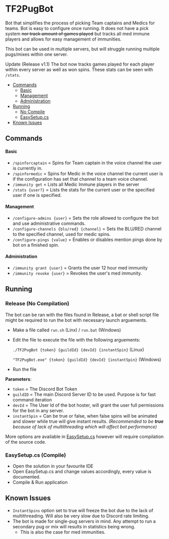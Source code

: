 # TF2PugBot

Bot that simplifies the process of picking Team captains and Medics for teams. Bot is easy to configure once running.
It does not have a pick system ~~nor track amount of games played~~ but tracks all med immune players and allows for easy management of immunities.

This bot can be used in multiple servers, but will struggle running multiple pugs/mixes within one server.

Update (Release v1.1)
The bot now tracks games played for each player within every server as well as won spins. These stats can be seen with `/stats`. 

* [Commands](#commands)
  * [Basic](#basic)
  * [Management](#management)
  * [Administration](#administration)
* [Running](#running)
  * [No Compile](#release-no-compilation)     
  * [EasySetup.cs](#easysetupcs-compile)
* [Known Issues](#known-issues)

## Commands

#### Basic
* `/spinforcaptain`   = Spins for Team captain in the voice channel the user is currently in.
* `/spinformedic`     = Spins for Medic in the voice channel the current user is if the configuration has set that channel to a team voice channel.
* `/immunity get`     = Lists all Medic Immune players in the server
* `/stats {user?}`    = Lists the stats for the current user or the specified user if one is specified.

#### Management
* `/configure-admins {user}`                 = Sets the role allowed to configure the bot and use administrative commands.
* `/configure-channels {blu/red} {channel}`  = Sets the BLU/RED channel to the specified channel, used for medic spins.
* `/configure-pings {value}`                 = Enables or disables mention pings done by bot on a finished spin. 

#### Administration
* `/immunity grant {user}` = Grants the user 12 hour med immunity
* `/immunity revoke {user}` = Revokes the user's med immunity.


## Running

### Release (No Compilation)

The bot can be ran with the files found in Release, a bat or shell script file might be required to run the bot with necessary launch arguements.

* Make a file called `run.sh` (Linx) / `run.bat` (Windows)
* Edit the file to execute the file with the following arguements:
  
  `./TF2PugBot {token} {guildId} {devId} {instantSpin}` (Linux)

  `"TF2PugBot.exe" {token} {guildId} {devId} {instantSpin}` (Windows)

* Run the file

**Parameters**:
* `token`       = The Discord Bot Token
* `guildID`     = The main Discord Server ID to be used. Purpose is for fast command iteration
* `devId`       = The User Id of the bot hoster, will grant the user full permissions for the bot in any server.
* `instantSpin` = Can be true or false, when false spins will be animated and slower while true will give instant results. *(Recommended to be **true** because of lack of multithreading which will affect bot performance)*

More options are available in [EasySetup.cs](https://github.com/OlivierDotNet/TF2PugBot/blob/main/EasySetup.cs) however will require compilation of the source code.

### EasySetup.cs (Compile)

* Open the solution in your favourite IDE
* Open EasySetup.cs and change values accordingly, every value is documented.
* Compile & Run application

## Known Issues

* `InstantSpins` option set to true will freeze the bot due to the lack of multithreading. Will also be very slow due to Discord rate limiting.
* The bot is made for single-pug servers in mind. Any attempt to run a secondary pug or mix will results in statistics being wrong.
  * This is also the case for med immunities.
